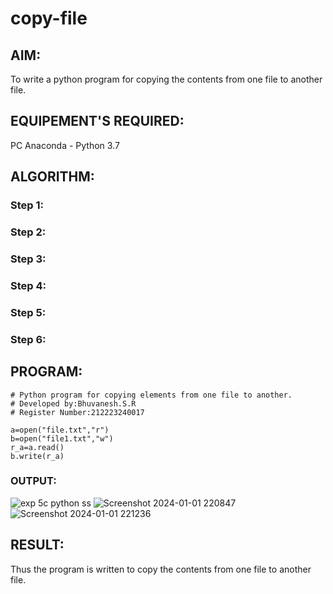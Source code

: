 # copy-file
## AIM:
To write a python program for copying the contents from one file to another file.
## EQUIPEMENT'S REQUIRED: 
PC
Anaconda - Python 3.7
## ALGORITHM: 
### Step 1:

### Step 2: 
 
### Step 3: 

### Step 4:  

### Step 5: 

### Step 6: 

## PROGRAM:
```
# Python program for copying elements from one file to another.
# Developed by:Bhuvanesh.S.R
# Register Number:212223240017

a=open("file.txt","r")
b=open("file1.txt","w")
r_a=a.read()
b.write(r_a)
```
### OUTPUT:
![exp 5c python ss](https://github.com/Bhuvanesh-Suresh/copy-file/assets/145742661/5c05679e-a389-4c61-a4e7-4e770924bacc)
![Screenshot 2024-01-01 220847](https://github.com/Bhuvanesh-Suresh/copy-file/assets/145742661/008e409f-0676-4e3a-bcaf-d51f4d1f9022)
![Screenshot 2024-01-01 221236](https://github.com/Bhuvanesh-Suresh/copy-file/assets/145742661/a00bb663-6175-4570-b640-9b8c9e960fb0)



## RESULT:
Thus the program is written to copy the contents from one file to another file.
